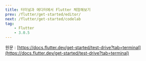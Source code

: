 ```yaml
---
title: 터미널과 에디터에서 Flutter 체험해보기
prev: /flutter/get-started/editor/
next: /flutter/get-started/codelab
tag:
    - Flutter
    - 3.0.5
---
```


원문 : [https://docs.flutter.dev/get-started/test-drive?tab=terminal](https://docs.flutter.dev/get-started/test-drive?tab=terminal)

<AdsenseB />